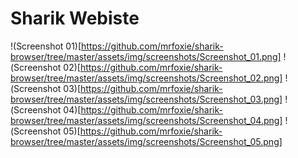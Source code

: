 # Sharik Webiste
!(Screenshot 01)[https://github.com/mrfoxie/sharik-browser/tree/master/assets/img/screenshots/Screenshot_01.png]
!(Screenshot 02)[https://github.com/mrfoxie/sharik-browser/tree/master/assets/img/screenshots/Screenshot_02.png]
!(Screenshot 03)[https://github.com/mrfoxie/sharik-browser/tree/master/assets/img/screenshots/Screenshot_03.png]
!(Screenshot 04)[https://github.com/mrfoxie/sharik-browser/tree/master/assets/img/screenshots/Screenshot_04.png]
!(Screenshot 05)[https://github.com/mrfoxie/sharik-browser/tree/master/assets/img/screenshots/Screenshot_05.png]
